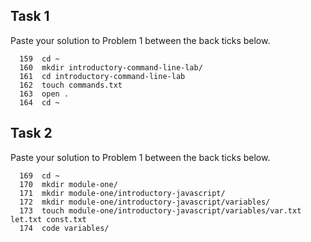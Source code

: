 ## Task 1

Paste your solution to Problem 1 between the back ticks below.

```
  159  cd ~
  160  mkdir introductory-command-line-lab/
  161  cd introductory-command-line-lab
  162  touch commands.txt
  163  open .
  164  cd ~
```

## Task 2

Paste your solution to Problem 1 between the back ticks below.

```
  169  cd ~
  170  mkdir module-one/
  171  mkdir module-one/introductory-javascript/
  172  mkdir module-one/introductory-javascript/variables/
  173  touch module-one/introductory-javascript/variables/var.txt let.txt const.txt
  174  code variables/ 
```
